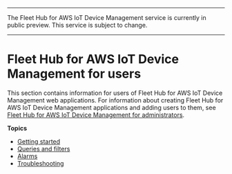 --------

 The Fleet Hub for AWS IoT Device Management service is currently in public preview\. This service is subject to change\.

--------

# Fleet Hub for AWS IoT Device Management for users<a name="aws-iot-monitor-technician"></a>

This section contains information for users of Fleet Hub for AWS IoT Device Management web applications\. For information about creating Fleet Hub for AWS IoT Device Management applications and adding users to them, see [Fleet Hub for AWS IoT Device Management for administrators](aws-iot-monitor-admin.md)\.

**Topics**
+ [Getting started](aws-iot-monitor-user-getting-started.md)
+ [Queries and filters](aws-iot-monitor-user-queries.md)
+ [Alarms](aws-iot-monitor-user-alarms.md)
+ [Troubleshooting](aws-iot-monitor-user-troubleshoot.md)